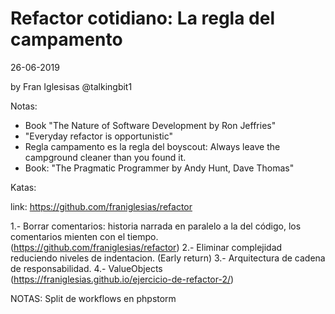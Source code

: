 Refactor cotidiano: La regla del campamento
======

26-06-2019

by Fran Iglesisas @talkingbit1

Notas:

* Book "The Nature of Software Development by Ron Jeffries"
* "Everyday refactor is opportunistic"
* Regla campamento es la regla del boyscout: Always leave the campground cleaner than you found it.
* Book: "The Pragmatic Programmer by Andy Hunt, Dave Thomas"

Katas:

link: https://github.com/franiglesias/refactor

1.- Borrar comentarios: historia narrada en paralelo a la del código, los comentarios mienten con el tiempo. (https://github.com/franiglesias/refactor)
2.- Eliminar complejidad reduciendo niveles de indentacion. (Early return)
3.- Arquitectura de cadena de responsabilidad.
4.- ValueObjects (https://franiglesias.github.io/ejercicio-de-refactor-2/)

NOTAS: Split de workflows en phpstorm
